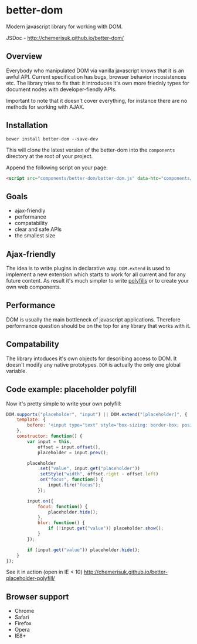 better-dom
==========
Modern javascript library for working with DOM. 

JSDoc - http://chemerisuk.github.io/better-dom/

Overview
--------
Everybody who manipulated DOM via vanilla javascript knows that it is an awful API. Current specification has bugs, browser behavior incosistences etc. The library tries to fix that: it introduces it's own more friednly types for document nodes with developer-fiendly APIs.

Important to note that it doesn't cover everything, for instance there are no methods for working with AJAX.

Installation
------------
`bower install better-dom --save-dev`

This will clone the latest version of the better-dom into the `components` directory at the root of your project.

Append the following script on your page:

```html
<script src="components/better-dom/better-dom.js" data-htc="components/better-dom/better-dom.htc"></script>
```
Goals
-----
* ajax-friendly
* performance
* compatability
* clear and safe APIs
* the smallest size

Ajax-friendly
-------------
The idea is to write plugins in declarative way. `DOM.extend` is used to implement a new extension which starts to work for all current and for any future content. As result it's much simpler to write [polyfills](#code-example-placeholder-polyfill) or to create your own web components.

Performance
-----------
DOM is usually the main bottleneck of javascript applications. Therefore performance question should be on the top for any library that works with it.

Compatability
-------------
The library intoduces it's own objects for describing access to DOM. It doesn't modify any native prototypes. `DOM` is actually the only one global variable.

Code example: placeholder polyfill
----------------------------------
Now it's pretty simple to write your own polyfill:

```js
DOM.supports("placeholder", "input") || DOM.extend("[placeholder]", {
    template: {
        before: '<input type="text" style="box-sizing: border-box; position: absolute; color: graytext; background: transparent; border-color: transparent"/>'
    },
    constructor: function() {
        var input = this,
            offset = input.offset(),
            placeholder = input.prev();

        placeholder
            .set("value", input.get("placeholder"))
            .setStyle("width", offset.right - offset.left)
            .on("focus", function() {
                input.fire("focus");
            });

        input.on({
            focus: function() {
                placeholder.hide();
            },
            blur: function() {
                if (!input.get("value")) placeholder.show();
            }
        });

        if (input.get("value")) placeholder.hide();
    }
});
```

See it in action (open in IE < 10) http://chemerisuk.github.io/better-placeholder-polyfill/

Browser support
---------------
* Chrome
* Safari
* Firefox
* Opera
* IE8+
